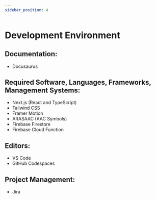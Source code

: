 ```yaml
---
sidebar_position: 4
---
```


# Development Environment

## Documentation:
- Docusaurus

## Required Software, Languages, Frameworks, Management Systems:
- Next.js (React and TypeScript)
- Tailwind CSS
- Framer Motion
- ARASAAC (AAC Symbols)
- Firebase Firestore
- Firebase Cloud Function


## Editors:
- VS Code
- GitHub Codespaces

## Project Management:
- Jira
